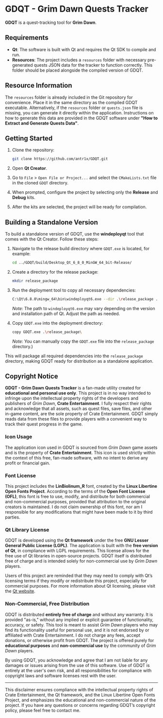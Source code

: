 # GDQT - Grim Dawn Quests Tracker

**GDQT** is a quest-tracking tool for **Grim Dawn**.

## Requirements

- **Qt**: The software is built with Qt and requires the Qt SDK to compile and run.
- **Resources**: The project includes a `resources` folder with necessary pre-generated quests JSON data for the tracker to function correctly. This folder should be placed alongside the compiled version of GDQT.

## Resource Information

The `resources` folder is already included in the Git repository for convenience. Place it in the same directory as the compiled GDQT executable. Alternatively, if the `resources` folder or `quests.json` file is missing, you can generate it directly within the application. Instructions on how to generate this data are provided in the GDQT software under **"How to Extract and Generate Quests Data"**.

## Getting Started

1. Clone the repository:
   ```bash
   git clone https://github.com/antr1x/GDQT.git
   ```

2. Open **Qt Creator**.

3. Go to `File` > `Open File or Project...` and select the `CMakeLists.txt` file in the cloned `GDQT` directory.

4. When prompted, configure the project by selecting only the **Release** and **Debug** kits.

5. After the kits are selected, the project will be ready for compilation.

## Building a Standalone Version

To build a standalone version of GDQT, use the **windeployqt** tool that comes with the Qt Creator. Follow these steps:

1. Navigate to the release build directory where `GDQT.exe` is located, for example:
   ```bash
   cd ../GDQT/build/Desktop_Qt_6_8_0_MinGW_64_bit-Release/
   ```

2. Create a directory for the release package:
   ```bash
   mkdir release_package
   ```

3. Run the deployment tool to copy all necessary dependencies:
   ```bash
   C:\Qt\6.8.0\mingw_64\bin\windeployqt6.exe --dir .\release_package .\GDQT.exe
   ```
   *Note:* The path to `windeployqt6.exe` may vary depending on the version and installation path of Qt. Adjust the path as needed.

4. Copy `GDQT.exe` into the deployment directory:
   ```bash
   copy GDQT.exe .\release_package\
   ```
   *Note:* You can manually copy the `GDQT.exe` file into the `release_package` directory.)

This will package all required dependencies into the `release_package` directory, making GDQT ready for distribution as a standalone application.

## Copyright Notice

**GDQT - Grim Dawn Quests Tracker** is a fan-made utility created for **educational and personal use only**. This project is in no way intended to infringe upon the intellectual property rights of the developers and publishers of *Grim Dawn*, **Crate Entertainment**. I fully respect their rights and acknowledge that all assets, such as quest files, save files, and other in-game content, are the sole property of Crate Entertainment. GDQT simply reads data from these files to provide players with a convenient way to track their quest progress in the game.

### Icon Usage

The application icon used in GDQT is sourced from *Grim Dawn* game assets and is the property of **Crate Entertainment**. This icon is used strictly within the context of this free, fan-made software, with no intent to derive any profit or financial gain.

### Font License

This project includes the **LinBiolinum_R** font, created by the **Linux Libertine Open Fonts Project**. According to the terms of the **Open Font License (OFL)**, this font is free to use, modify, and distribute for both commercial and non-commercial purposes, provided that attribution to the original creators is maintained. I do not claim ownership of this font, nor am I responsible for any modifications that might have been made to it by third parties.

### Qt Library License

GDQT is developed using the **Qt framework** under the free **GNU Lesser General Public License (LGPL)**. The application is built with the **free version of Qt**, in compliance with LGPL requirements. This license allows for the free use of Qt libraries in open-source projects. GDQT itself is distributed free of charge and is intended solely for non-commercial use by *Grim Dawn* players.

Users of this project are reminded that they may need to comply with Qt’s licensing terms if they modify or redistribute this project, especially for commercial purposes. For more information about Qt licensing, please visit the [Qt website](https://www.qt.io/licensing).

### Non-Commercial, Free Distribution

GDQT is distributed **entirely free of charge** and without any warranty. It is provided "as-is," without any implied or explicit guarantee of functionality, accuracy, or safety. This tool is meant to assist *Grim Dawn* players who may find its functionality useful for personal use, and it is not endorsed by or affiliated with Crate Entertainment. I do not charge any fees, accept donations, or otherwise profit from GDQT. The project is offered purely for **educational purposes** and **non-commercial use** by the community of *Grim Dawn* players.

By using GDQT, you acknowledge and agree that I am not liable for any damages or issues arising from the use of this software. Use of GDQT is entirely at the user's own risk, and all responsibilities for compliance with copyright laws and software licenses rest with the user.

---

This disclaimer ensures compliance with the intellectual property rights of Crate Entertainment, the Qt framework, and the Linux Libertine Open Fonts Project, and emphasizes the educational and non-commercial nature of the project. If you have any questions or concerns regarding GDQT’s copyright policy, please feel free to contact me.

